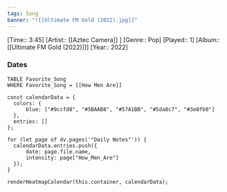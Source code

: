 ```yaml
---
tags: Song  
banner: "![[Ultimate FM Gold (2022).jpg]]"
---
```

[Time:: 3:45]
[Artist:: [[Aztec Camera]] ]
[Genre:: Pop]
[Played:: 1]
[Album:: [[Ultimate FM Gold (2022)]]]
[Year:: 2022]
### Dates
````dataview
TABLE Favorite_Song
WHERE Favorite_Song = [[How Men Are]]
````
  ```dataviewjs
const calendarData = { 
	colors: { 
		blue: ["#9ccfd8", "#5BAAB8", "#57A1BB", "#5da8c7", "#3e8fb0"] 
	}, 
	entries: [] 
}; 

for (let page of dv.pages('"Daily Notes"')) { 
	calendarData.entries.push({ 
		date: page.file.name, 
		intensity: page["How_Men_Are"]
	}); 
} 

renderHeatmapCalendar(this.container, calendarData);
```
